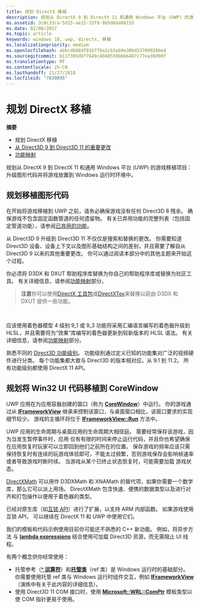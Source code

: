 ```yaml
---
title: 规划 DirectX 移植
description: 规划从 DirectX 9 到 DirectX 11 和通用 Windows 平台 (UWP) 的游戏移植项目 - 升级图形代码并将游戏放置到 Windows 运行时环境中。
ms.assetid: 3c0c33ca-5d15-ae12-33f8-9b5d8da08155
ms.date: 02/08/2017
ms.topic: article
keywords: windows 10, uwp, directx, 移植
ms.localizationpriority: medium
ms.openlocfilehash: abbcd688df01b779a1cb3ab9e30bd13709926be4
ms.sourcegitcommit: b11f305dbf7649c4b68550b666487c77ea30d98f
ms.translationtype: MT
ms.contentlocale: zh-CN
ms.lasthandoff: 11/27/2018
ms.locfileid: "7839895"
---
```

# <a name="plan-your-directx-port"></a>规划 DirectX 移植



**摘要**

-   规划 DirectX 移植
-   [从 Direct3D 9 到 Direct3D 11 的重要更改](understand-direct3d-11-1-concepts.md)
-   [功能映射](feature-mapping.md)


规划从 DirectX 9 到 DirectX 11 和通用 Windows 平台 (UWP) 的游戏移植项目：升级图形代码并将游戏放置到 Windows 运行时环境中。

## <a name="plan-to-port-graphics-code"></a>规划移植图形代码


在开始将游戏移植到 UWP 之前，请务必确保游戏没有任何 Direct3D 8 残余。 确保游戏不包含固定函数管道的任何遗留物。 有关已弃用功能的完整列表（包括固定管道功能），请参阅[已弃用的功能](https://msdn.microsoft.com/library/windows/desktop/cc308047)。

从 Direct3D 9 升级到 Direct3D 11 不仅仅是搜索和替换的更改。 你需要知道 Direct3D 设备、设备上下文以及图形基础结构之间的差别，并且需要了解自从 Direct3D 9 以来的其他重要更改。 你可以通过阅读本部分中的其他主题来开始这个过程。

你必须将 D3DX 和 DXUT 帮助程序库替换为你自己的帮助程序库或替换为社区工具。 有关详细信息，请参阅[功能映射](feature-mapping.md)部分。

> **注意**你可以使用[DirectX 工具包](http://go.microsoft.com/fwlink/p/?LinkID=248929)或[DirectXTex](http://go.microsoft.com/fwlink/p/?LinkID=248926)来替换以前由 D3DX 和 DXUT 提供一些功能。

 

应该使用着色器模型 4 级别 9\_1 或 9\_3 功能将采用汇编语言编写的着色器升级到 HLSL，并且需要将为“效果”库编写的着色器更新到较新版本的 HLSL 语法。 有关详细信息，请参阅[功能映射](feature-mapping.md)部分。

熟悉不同的 [Direct3D 功能级别](https://msdn.microsoft.com/library/windows/desktop/ff476876)。 功能级别通过定义已知的功能集对广泛的视频硬件进行分类。 每个功能集都大致与 Direct3D 的版本相对应，从 9.1 到 11.2。 所有功能级别都使用 DirectX 11 API。

## <a name="plan-to-port-win32-ui-code-to-corewindow"></a>规划将 Win32 UI 代码移植到 CoreWindow


UWP 应用在为应用容器创建的窗口（称为 [**CoreWindow**](https://msdn.microsoft.com/library/windows/apps/br208225)）中运行。 你的游戏通过从 [**IFrameworkView**](https://msdn.microsoft.com/library/windows/apps/hh700478) 继承来控制该窗口，与桌面窗口相比，该窗口要求的实现细节较少。 游戏的主循环将位于 [**IFrameworkView::Run**](https://msdn.microsoft.com/library/windows/apps/hh700505) 方法中。

UWP 应用的生命周期与桌面应用的生命周期大相径庭。 需要经常保存该游戏，因为当发生暂停事件时，应用 仅有有限的时间来停止运行代码，并且你也希望确保在应用恢复时玩家可以立即回到他们之前所在的位置。 保存游戏的频率应该只需保持恢复时有连续的玩游戏体验即可，不能太过频繁，否则游戏保存会影响帧速率或者导致游戏时断时续。 当游戏从某个已终止状态恢复时，可能需要加载 游戏状态。

[DirectXMath](https://msdn.microsoft.com/library/windows/desktop/ee415571) 可以用作 D3DXMath 和 XNAMath 的替代项，如果你需要一个数学库，那么它可以派上用场。 DirectXMath 包含快速、便携的数据类型以及进行对齐和打包操作以便用于着色器的类型。

已经对原生库（如[互锁 API](https://msdn.microsoft.com/library/windows/desktop/dd405529)）进行了扩展，以支持 ARM 内部函数。 如果游戏使用互锁 API， 可以继续在 DirectX 11 和 UWP 中使用它们。

我们的模板和代码示例使用目前你可能还不熟悉的 C++ 新功能。 例如，将异步方法 与 [**lambda expressions**](https://msdn.microsoft.com/library/windows/apps/dd293608.aspx) 结合使用可加载 Direct3D 资源，而无需阻止 UI 线程。

有两个概念供你经常使用：

-   托管参考（[**^ 运算符**](https://msdn.microsoft.com/library/windows/apps/yk97tc08.aspx)）和[**托管类**](https://msdn.microsoft.com/library/windows/apps/6w96b5h7.aspx)（ref 类）是 Windows 运行时的基础部分。 你需要使用托管 ref 类与 Windows 运行时组件交互，例如 [**IFrameworkView**](https://msdn.microsoft.com/library/windows/apps/hh700478)（演练中有关于此内容的详细信息）。
-   使用 Direct3D 11 COM 接口时，使用 [**Microsoft::WRL::ComPtr**](https://msdn.microsoft.com/library/windows/apps/br244983.aspx) 模板类型以使 COM 指针更易于使用。

 

 




